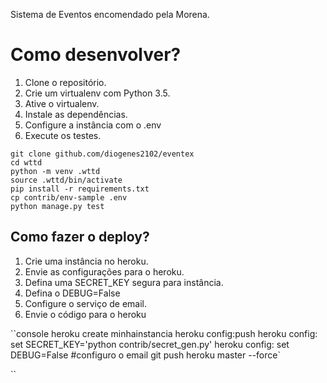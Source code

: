 Sistema de Eventos encomendado pela Morena.

# Como desenvolver?

1. Clone o repositório.
2. Crie um virtualenv com Python 3.5.
3. Ative o virtualenv.
4. Instale as dependências.
5. Configure a instância com o .env
6. Execute os testes.

```console
git clone github.com/diogenes2102/eventex
cd wttd
python -m venv .wttd
source .wttd/bin/activate
pip install -r requirements.txt
cp contrib/env-sample .env
python manage.py test
```

## Como fazer o deploy?

1. Crie uma instância no heroku.
2. Envie as configurações para o heroku.
3. Defina uma SECRET_KEY segura para instância.
4. Defina o DEBUG=False
5. Configure o serviço de email.
6. Envie o código para o heroku

``console
heroku create minhainstancia
heroku config:push
heroku config: set SECRET_KEY='python contrib/secret_gen.py'
heroku config: set DEBUG=False
#configuro o email
git push heroku master --force`

``
